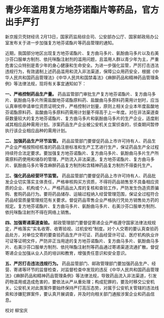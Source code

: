 # 青少年滥用复方地芬诺酯片等药品，官方出手严打

新京报贝壳财经讯 2月13日，国家药监局综合司、公安部办公厅、国家邮政局办公室发布关于进一步加强复方地芬诺酯片等药品管理的通知。

近期，我国部分地区出现复方地芬诺酯片、复方曲马多片、氨酚曲马多片以及右美沙芬口服单方制剂、依托咪酯注射剂的滥用问题，且滥用人群以青少年为主，严重危害公众特别是青少年的身心健康和生命安全。为进一步强化监管，严厉打击违法违规行为，有效遏制上述药品滥用和流入非法渠道，保障公众用药安全，根据《中华人民共和国药品管理法》《中华人民共和国禁毒法》《麻醉药品和精神药品管理条例》等法律法规，现将有关事宜通知如下：

**一、严格控制药品生产量。**
药品监管部门审批生产复方地芬诺酯片、复方曲马多片、氨酚曲马多片所需盐酸地芬诺酯原料药、盐酸曲马多原料药需用计划时，应当认真审核申请单位资质证明文件，严格控制计划量，原则上相关企业本年度盐酸地芬诺酯原料药、盐酸曲马多原料药需用计划量不得高于上一年度。对在非法渠道查获数量较大的复方地芬诺酯片、复方曲马多片和氨酚曲马多片的生产企业，适度削减其相应品种需用计划。涉案药品生产企业被公安机关立案侦查的，侦查期间暂停执行该企业相应品种的需用计划。

**二、加强药品生产环节监管。**
药品监管部门要督促药品上市许可持有人、药品生产企业严格按照经核准的药品注册标准和生产工艺进行生产，保证药品生产全过程持续符合法定要求。要加强复方地芬诺酯片、复方曲马多片、氨酚曲马多片生产所需原料药使用和储存的管理，严防流入非法渠道。复方地芬诺酯片、复方曲马多片、氨酚曲马多片等含麻醉药品复方制剂和含精神药品复方制剂不得委托生产。

**三、强化药品经营环节监管。**
药品监管部门要督促药品上市许可持有人、药品批发企业切实落实主体责任，严格审核购买方资质，不得将药品销售至不具备相应资质的企业、机构或个人，严格药品出入库的复核和查验工作，严防发生伪造资质骗购、套购药品行为。要将药品储存、运输过程纳入经营管理范围，保证全过程符合药品经营质量管理规范有关要求。督促药品零售企业严格执行凭处方销售处方药的规定。复方地芬诺酯片、复方曲马多片、氨酚曲马多片、右美沙芬口服单方制剂、依托咪酯注射剂不得在网络上销售。

**四、加强寄递渠道查验。**
邮政管理部门要督促寄递企业严格遵守国家法律法规规定，严格落实“实名收寄、收寄验视、过机安检”制度。对个人交寄的要认真查验药品处方，对单位交寄的要查验药品生产许可证、药品经营许可证、医疗机构执业许可证等证明文件，严防非正当用途的复方地芬诺酯片、复方曲马多片、氨酚曲马多片、右美沙芬口服单方制剂、依托咪酯注射剂等药品通过寄递渠道流通扩散。督促寄递企业加强从业人员的培训和教育，增强责任意识和安全意识。

**五、严厉打击违法违规行为。**
药品监管部门、邮政管理部门要加强药品生产、经营、寄递等环节的监督检查，对监督检查中发现的违反《中华人民共和国药品管理法》《麻醉药品和精神药品管理条例》等法律法规，导致药品流入非法渠道，引发药物滥用或造成危害的，要依法从严从重处理；构成犯罪的，要及时移交公安机关。公安机关对此类案件要始终保持严打高压态势，对属于公安机关管辖的违法线索和涉嫌犯罪案件，要认真开展调查，并及时向相关部门通报涉案企业和药品信息。

校对 柳宝庆

